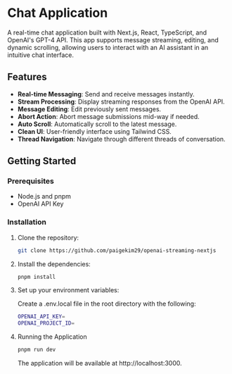 # Chat Application

A real-time chat application built with Next.js, React, TypeScript, and OpenAI's GPT-4 API. This app supports message streaming, editing, and dynamic scrolling, allowing users to interact with an AI assistant in an intuitive chat interface.

## Features

- **Real-time Messaging**: Send and receive messages instantly.
- **Stream Processing**: Display streaming responses from the OpenAI API.
- **Message Editing**: Edit previously sent messages.
- **Abort Action**: Abort message submissions mid-way if needed.
- **Auto Scroll**: Automatically scroll to the latest message.
- **Clean UI**: User-friendly interface using Tailwind CSS.
- **Thread Navigation**: Navigate through different threads of conversation.

## Getting Started

### Prerequisites

- Node.js and pnpm
- OpenAI API Key

### Installation

1. Clone the repository:

   ```bash
   git clone https://github.com/paigekim29/openai-streaming-nextjs
   ```

2. Install the dependencies:

   ```bash
   pnpm install
   ```

3. Set up your environment variables:

   Create a .env.local file in the root directory with the following:

   ```bash
   OPENAI_API_KEY=
   OPENAI_PROJECT_ID=
   ```

4. Running the Application

   ```bash
   pnpm run dev
   ```

   The application will be available at http://localhost:3000.
